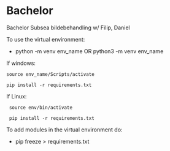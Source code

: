 # Bachelor
Bachelor Subsea bildebehandling w/ Filip, Daniel

To use the virtual environment:
  - python -m venv env_name OR python3 -m venv env_name
  
  If windows:
  
    source env_name/Scripts/activate
    
    pip install -r requirements.txt
    
   If Linux:
   
     source env/bin/activate
     
     pip install -r requirements.txt
     
 To add modules in the virtual environment do:
  - pip freeze > requirements.txt
    
